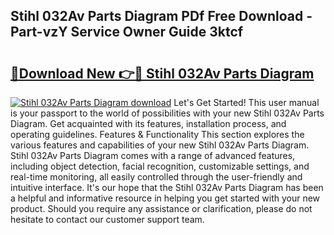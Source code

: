 ## Stihl 032Av Parts Diagram PDf Free Download - Part-vzY Service Owner Guide 3ktcf

# <h2><a href="http://dfrv6j.blite.top/?on=Stihl+032Av+Parts+Diagram">🔗Download New 👉🔴 Stihl 032Av Parts Diagram</a></h2>

[![Stihl 032Av Parts Diagram download](https://i.imgur.com/lujVjoI.png)](http://dfrv6j.blite.top/?on=Stihl+032Av+Parts+Diagram)
Let's Get Started! This user manual is your passport to the world of possibilities with your new Stihl 032Av Parts Diagram. Get acquainted with its features, installation process, and operating guidelines. Features & Functionality This section explores the various features and capabilities of your new Stihl 032Av Parts Diagram. Stihl 032Av Parts Diagram comes with a range of advanced features, including object detection, facial recognition, customizable settings, and real-time monitoring, all easily controlled through the user-friendly and intuitive interface. It's our hope that the Stihl 032Av Parts Diagram has been a helpful and informative resource in helping you get started with your new product. Should you require any assistance or clarification, please do not hesitate to contact our customer support team.
